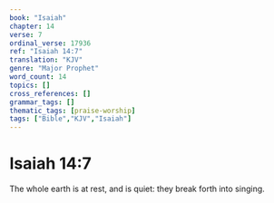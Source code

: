 ```yaml
---
book: "Isaiah"
chapter: 14
verse: 7
ordinal_verse: 17936
ref: "Isaiah 14:7"
translation: "KJV"
genre: "Major Prophet"
word_count: 14
topics: []
cross_references: []
grammar_tags: []
thematic_tags: [praise-worship]
tags: ["Bible","KJV","Isaiah"]
---
```


# Isaiah 14:7

The whole earth is at rest, and is quiet: they break forth into singing.
